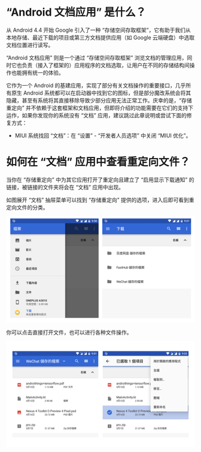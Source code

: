 # “Android 文档应用” 是什么？

从 Android 4.4 开始 Google 引入了一种 “存储空间存取框架”，它有助于我们从本地存储、最近下载的项目或第三方文档提供应用（如 Google 云端硬盘）中选取文档位置进行读写。

“Android 文档应用” 则是一个通过 “存储空间存取框架” 浏览文档的管理应用，同时它也负责（接入了框架的）应用程序的文档选取，让用户在不同的存储结构间操作也能拥有统一的体验。

它作为一个 Android 的基建应用，实现了部分有关文档操作的重要接口，几乎所有原生 Android 系统都可以在启动器中找到它的图标，但是部分魔改系统会将其隐藏，甚至有系统将其直接移除导致少部分应用无法正常工作。庆幸的是，“存储重定向” 并不依赖于这套框架和文档应用，但即将介绍的功能需要在它们的支持下运作，如果你发现你的系统没有 “文档” 应用，建议跳过此章说明或尝试下面的修复方式：

- MIUI 系统找回 “文档”：在 “设置” - “开发者人员选项” 中关闭 “MIUI 优化”。

# 如何在 “文档” 应用中查看重定向文件？

当你在 “存储重定向” 中为其它应用打开了重定向且建立了 “启用显示下载通知” 的链接，被链接的文件夹将会在 “文档” 应用中出现。

如图展开 “文档” 抽屉菜单可以找到 “存储重定向” 提供的选项，进入后即可看到重定向文件的分类。

![](images/docui_0.png)

你可以点击直接打开文件，也可以进行各种文件操作。

![](images/docui_1.png)